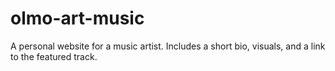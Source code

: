 # olmo-art-music



A personal website for a music artist. Includes a short bio, visuals, and a link to the featured track.
